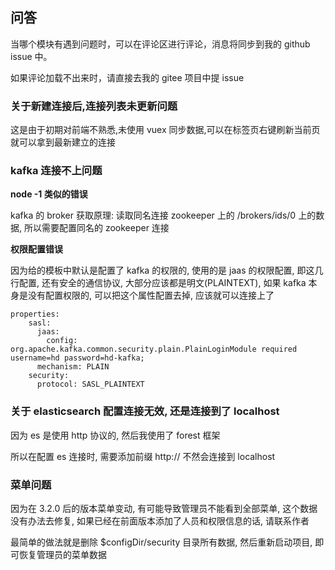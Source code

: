 ## 问答

当哪个模块有遇到问题时，可以在评论区进行评论，消息将同步到我的 github issue 中。

如果评论加载不出来时，请直接去我的 gitee 项目中提 issue 

### 关于新建连接后,连接列表未更新问题

这是由于初期对前端不熟悉,未使用 vuex 同步数据,可以在标签页右键刷新当前页就可以拿到最新建立的连接

### kafka 连接不上问题

**node -1 类似的错误**

kafka 的 broker 获取原理: 读取同名连接 zookeeper 上的 /brokers/ids/0 上的数据, 所以需要配置同名的 zookeeper 连接 

**权限配置错误**

因为给的模板中默认是配置了 kafka 的权限的, 使用的是 jaas 的权限配置, 即这几行配置, 还有安全的通信协议, 大部分应该都是明文(PLAINTEXT), 
如果 kafka 本身是没有配置权限的, 可以把这个属性配置去掉, 应该就可以连接上了

```
properties:
    sasl:
      jaas:
        config: org.apache.kafka.common.security.plain.PlainLoginModule required username=hd password=hd-kafka;
      mechanism: PLAIN
    security:
      protocol: SASL_PLAINTEXT
```

### 关于 elasticsearch 配置连接无效, 还是连接到了 localhost

因为 es 是使用 http 协议的, 然后我使用了 forest 框架

所以在配置 es 连接时, 需要添加前缀  http:// 不然会连接到 localhost 

### 菜单问题
因为在 3.2.0 后的版本菜单变动, 有可能导致管理员不能看到全部菜单, 这个数据没有办法去修复, 如果已经在前面版本添加了人员和权限信息的话, 请联系作者

最简单的做法就是删除 $configDir/security 目录所有数据, 然后重新启动项目, 即可恢复管理员的菜单数据